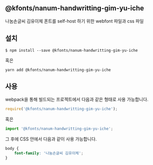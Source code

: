 
@kfonts/nanum-handwritting-gim-yu-iche
---------------------

나눔손글씨 김유이체 폰트를 self-host 하기 위한 webfont 파일과 css 파일

설치
----

```
$ npm install --save @kfonts/nanum-handwritting-gim-yu-iche
```

혹은

```
yarn add @kfonts/nanum-handwritting-gim-yu-iche
```

사용
----

webpack을 통해 빌드되는 프로젝트에서 다음과 같은 형태로 사용 가능합니다.

```js
require('@kfonts/nanum-handwritting-gim-yu-iche');
```

혹은

```js
import '@kfonts/nanum-handwritting-gim-yu-iche';
```

그 후에 CSS 안에서 다음과 같이 사용 가능합니다.

```css
body {
    font-family: '나눔손글씨 김유이체';
}
```
